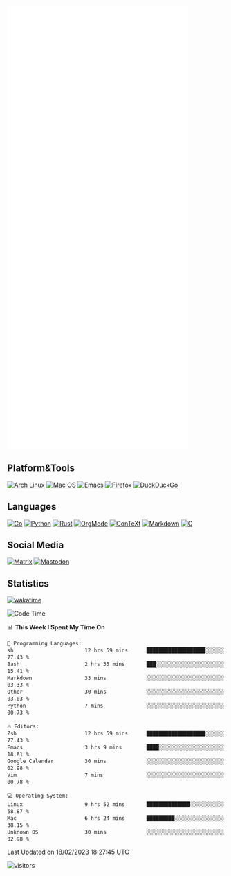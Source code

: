 ![Metrics](https://github.com/SteamedFish/SteamedFish/blob/master/github-metrics.svg)

## Platform&Tools

[![Arch Linux](https://img.shields.io/badge/ArchLinux-1793D1?logo=arch-linux&logoColor=fff&style=flat-square)](https://archlinux.org/)
[![Mac OS](https://img.shields.io/badge/MacOS-000000?style=flat-square&logo=macos&logoColor=F0F0F0)](https://www.apple.com/macos/)
[![Emacs](https://img.shields.io/badge/Emacs-%237F5AB6.svg?&style=flat-square&logo=gnu-emacs&logoColor=white)](https://www.gnu.org/software/emacs/)
[![Firefox](https://img.shields.io/badge/Firefox-FF7139?style=flat-square&logo=Firefox-Browser&logoColor=white)](https://firefox.com/)
[![DuckDuckGo](https://img.shields.io/badge/DuckDuckGo-DE5833?style=flat-square&logo=DuckDuckGo&logoColor=white)](https://duckduckgo.com/)

## Languages

[![Go](https://img.shields.io/badge/Golang-%2300ADD8.svg?style=flat-square&logo=go&logoColor=white)](https://golang.org/)
[![Python](https://img.shields.io/badge/Python-3670A0?style=flat-square&logo=python&logoColor=ffdd54)](https://www.python.org/)
[![Rust](https://img.shields.io/badge/Rust-%23000000.svg?style=flat-square&logo=rust&logoColor=white)](https://www.rust-lang.org/)
[![OrgMode](https://img.shields.io/badge/OrgMode-%23000000.svg?style=flat-square&logo=org&logoColor=white)](https://orgmode.org/)
[![ConTeXt](https://img.shields.io/badge/ConTeXt-%23008080.svg?style=flat-square&logo=latex&logoColor=white)](https://contextgarden.net/)
[![Markdown](https://img.shields.io/badge/MarkDown-%23000000.svg?style=flat-square&logo=markdown&logoColor=white)](https://daringfireball.net/projects/markdown/)
[![C](https://img.shields.io/badge/C-%2300599C.svg?style=flat-square&logo=c&logoColor=white)](https://www.iso.org/standard/74528.html)

## Social Media
<!--[![Telegram](https://img.shields.io/badge/SteamedFish-2CA5E0?style=social&logo=telegram&logoColor=white)](https://t.me/SteamedFish)-->

[![Matrix](https://img.shields.io/badge/SteamedFish-2CA5E0?style=social&logo=matrix&logoColor=black)](https://matrix.to/#/@i:steamedfish.org)
[![Mastodon](https://img.shields.io/mastodon/follow/109596467238113271?domain=https%3A%2F%2Fsteamedfish.org&style=social)](https://steamedfish.org/@SteamedFish)

## Statistics
[![wakatime](https://wakatime.com/badge/user/168280d6-fcf2-4b4f-ad3a-dc4612f35b38.svg)](https://wakatime.com/@168280d6-fcf2-4b4f-ad3a-dc4612f35b38)

<!--START_SECTION:waka-->
![Code Time](http://img.shields.io/badge/Code%20Time-2%2C305%20hrs%207%20mins-blue)

📊 **This Week I Spent My Time On** 

```text
💬 Programming Languages: 
sh                       12 hrs 59 mins      ███████████████████░░░░░░   77.43 % 
Bash                     2 hrs 35 mins       ███░░░░░░░░░░░░░░░░░░░░░░   15.41 % 
Markdown                 33 mins             ░░░░░░░░░░░░░░░░░░░░░░░░░   03.33 % 
Other                    30 mins             ░░░░░░░░░░░░░░░░░░░░░░░░░   03.03 % 
Python                   7 mins              ░░░░░░░░░░░░░░░░░░░░░░░░░   00.73 % 

🔥 Editors: 
Zsh                      12 hrs 59 mins      ███████████████████░░░░░░   77.43 % 
Emacs                    3 hrs 9 mins        ████░░░░░░░░░░░░░░░░░░░░░   18.81 % 
Google Calendar          30 mins             ░░░░░░░░░░░░░░░░░░░░░░░░░   02.98 % 
Vim                      7 mins              ░░░░░░░░░░░░░░░░░░░░░░░░░   00.78 % 

💻 Operating System: 
Linux                    9 hrs 52 mins       ██████████████░░░░░░░░░░░   58.87 % 
Mac                      6 hrs 24 mins       █████████░░░░░░░░░░░░░░░░   38.15 % 
Unknown OS               30 mins             ░░░░░░░░░░░░░░░░░░░░░░░░░   02.98 % 

```


 Last Updated on 18/02/2023 18:27:45 UTC
<!--END_SECTION:waka-->

![visitors](https://visitor-badge.laobi.icu/badge?page_id=SteamedFish.SteamedFish)
